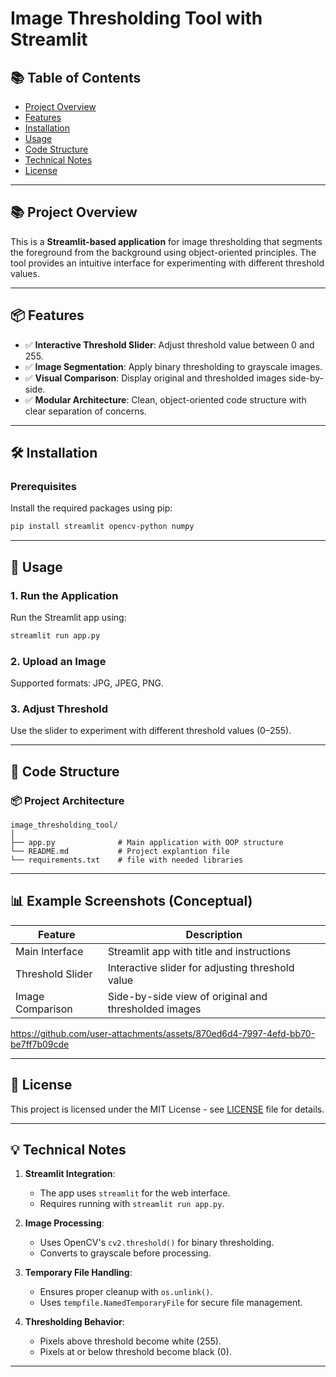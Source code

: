 # Image Thresholding Tool with Streamlit

## 📚 Table of Contents

- [Project Overview](#-project-overview)
- [Features](#-features)
- [Installation](#-installation)
- [Usage](#-usage)
- [Code Structure](#-code-structure)
- [Technical Notes](#-technical-notes)
- [License](#-license)

---

## 📚 Project Overview

This is a **Streamlit-based application** for image thresholding that segments the foreground from the background using object-oriented principles. The tool provides an intuitive interface for experimenting with different threshold values.

---

## 📦 Features

- ✅ **Interactive Threshold Slider**: Adjust threshold value between 0 and 255.
- ✅ **Image Segmentation**: Apply binary thresholding to grayscale images.
- ✅ **Visual Comparison**: Display original and thresholded images side-by-side.
- ✅ **Modular Architecture**: Clean, object-oriented code structure with clear separation of concerns.

---

## 🛠️ Installation

### Prerequisites

Install the required packages using pip:

```bash
pip install streamlit opencv-python numpy
```

---

## 🧪 Usage

### 1. Run the Application

Run the Streamlit app using:

```bash
streamlit run app.py
```

### 2. Upload an Image

Supported formats: JPG, JPEG, PNG.

### 3. Adjust Threshold

Use the slider to experiment with different threshold values (0–255).

---

## 🧩 Code Structure

### 📦 Project Architecture

```
image_thresholding_tool/
│
├── app.py              # Main application with OOP structure
└── README.md           # Project explantion file
└── requirements.txt    # file with needed libraries

```

---

## 📊 Example Screenshots (Conceptual)

| Feature          | Description                                          |
| ---------------- | ---------------------------------------------------- |
| Main Interface   | Streamlit app with title and instructions            |
| Threshold Slider | Interactive slider for adjusting threshold value     |
| Image Comparison | Side-by-side view of original and thresholded images |


https://github.com/user-attachments/assets/870ed6d4-7997-4efd-bb70-be7ff7b09cde

---

## 📄 License

This project is licensed under the MIT License - see [LICENSE](https://github.com/pabs-code/image-grayscale-histogram-generator/blob/main/LICENSE) file for details.

---

## 💡 Technical Notes

1. **Streamlit Integration**:
   - The app uses `streamlit` for the web interface.
   - Requires running with `streamlit run app.py`.

2. **Image Processing**:
   - Uses OpenCV's `cv2.threshold()` for binary thresholding.
   - Converts to grayscale before processing.

3. **Temporary File Handling**:
   - Ensures proper cleanup with `os.unlink()`.
   - Uses `tempfile.NamedTemporaryFile` for secure file management.

4. **Thresholding Behavior**:
   - Pixels above threshold become white (255).
   - Pixels at or below threshold become black (0).

---


